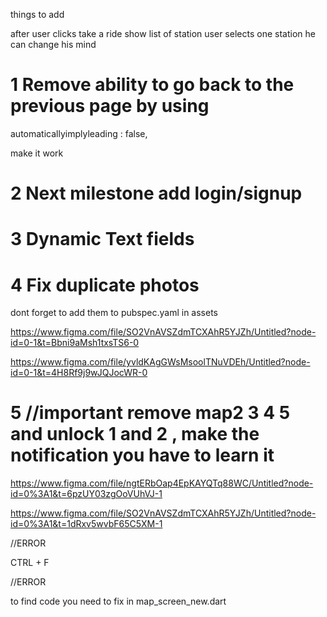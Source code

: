 

things to add 

after user clicks take a ride 
show list of station
user selects one station 
he can change his mind





# 1 Remove ability to go back  to the previous page by using 
automaticallyimplyleading : false,

make it work

# 2 Next milestone add login/signup


# 3 Dynamic Text fields


# 4 Fix duplicate photos

dont forget to add them to pubspec.yaml in assets

https://www.figma.com/file/SO2VnAVSZdmTCXAhR5YJZh/Untitled?node-id=0-1&t=Bbni9aMsh1txsTS6-0


https://www.figma.com/file/yvldKAgGWsMsoolTNuVDEh/Untitled?node-id=0-1&t=4H8Rf9j9wJQJocWR-0


 # 5 //important remove map2 3 4 5 and unlock 1 and 2 , make the notification you have to learn it
https://www.figma.com/file/ngtERbOap4EpKAYQTq88WC/Untitled?node-id=0%3A1&t=6pzUY03zgOoVUhVJ-1


https://www.figma.com/file/SO2VnAVSZdmTCXAhR5YJZh/Untitled?node-id=0%3A1&t=1dRxv5wvbF65C5XM-1




//ERROR 

CTRL + F 

//ERROR 

to find code you need to fix in map_screen_new.dart
